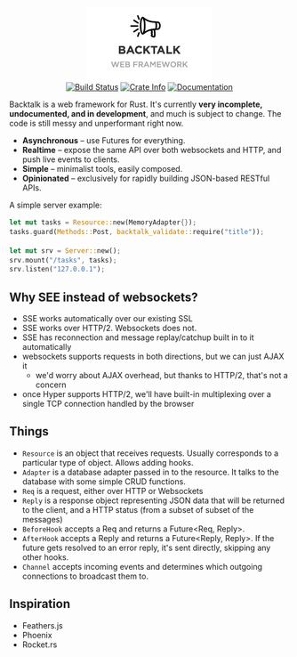 <p align="center">
  <img src="https://raw.githubusercontent.com/lord/img/master/logo-backtalk.png" alt="Backtalk: API Web Server" width="226">
  <br>
  <a href="https://travis-ci.org/lord/backtalk"><img src="https://travis-ci.org/lord/backtalk.svg?branch=master" alt="Build Status"></a>
  <a href="https://crates.io/crates/backtalk"><img src="https://img.shields.io/crates/v/backtalk.svg" alt="Crate Info"></a>
  <a href="https://docs.rs/backtalk"><img src="https://img.shields.io/badge/docs.rs-visit-brightgreen.svg" alt="Documentation"></a>
</p>

Backtalk is a web framework for Rust. It's currently **very incomplete, undocumented, and in development**, and much is subject to change. The code is still messy and unperformant right now.

- **Asynchronous** – use Futures for everything.
- **Realtime** – expose the same API over both websockets and HTTP, and push live events to clients.
- **Simple** – minimalist tools, easily composed.
- **Opinionated** – exclusively for rapidly building JSON-based RESTful APIs.

A simple server example:

```rust
let mut tasks = Resource::new(MemoryAdapter{});
tasks.guard(Methods::Post, backtalk_validate::require("title"));

let mut srv = Server::new();
srv.mount("/tasks", tasks);
srv.listen("127.0.0.1");
```

## Why SEE instead of websockets?

- SSE works automatically over our existing SSL
- SSE works over HTTP/2. Websockets does not.
- SSE has reconnection and message replay/catchup built in to it automatically
- websockets supports requests in both directions, but we can just AJAX it
  - we'd worry about AJAX overhead, but thanks to HTTP/2, that's not a concern
- once Hyper supports HTTP/2, we'll have built-in multiplexing over a single TCP connection handled by the browser

## Things

- `Resource` is an object that receives requests. Usually corresponds to a particular type of object. Allows adding hooks.
- `Adapter` is a database adapter passed in to the resource. It talks to the database with some simple CRUD functions.
- `Req` is a request, either over HTTP or Websockets
- `Reply` is a response object representing JSON data that will be returned to the client, and a HTTP status (from a subset of subset of the messages)
- `BeforeHook` accepts a Req and returns a Future<Req, Reply>.
- `AfterHook` accepts a Reply and returns a Future<Reply, Reply>. If the future gets resolved to an error reply, it's sent directly, skipping any other hooks.
- `Channel` accepts incoming events and determines which outgoing connections to broadcast them to.

## Inspiration

- Feathers.js
- Phoenix
- Rocket.rs

